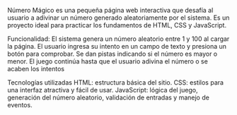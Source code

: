 Número Mágico es una pequeña página web interactiva que desafía al usuario a adivinar un número generado aleatoriamente por el sistema. Es un proyecto ideal para practicar los fundamentos de HTML, CSS y JavaScript.

Funcionalidad:
El sistema genera un número aleatorio entre 1 y 100 al cargar la página.
El usuario ingresa su intento en un campo de texto y presiona un botón para comprobar.
Se dan pistas indicando si el número es mayor o menor.
El juego continúa hasta que el usuario adivina el número o se acaben los intentos 

Tecnologías utilizadas
HTML: estructura básica del sitio.
CSS: estilos para una interfaz atractiva y fácil de usar.
JavaScript: lógica del juego, generación del número aleatorio, validación de entradas y manejo de eventos.

